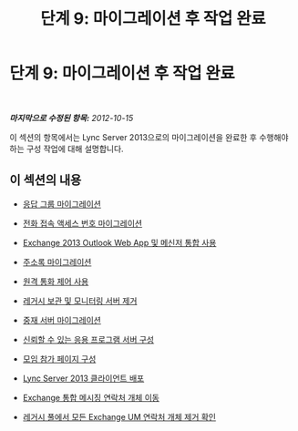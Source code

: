 ﻿---
title: '단계 9: 마이그레이션 후 작업 완료'
TOCTitle: '단계 9: 마이그레이션 후 작업 완료'
ms:assetid: 05b1a858-fd45-4bb9-9cb4-05f001528a88
ms:mtpsurl: https://technet.microsoft.com/ko-kr/library/JJ204642(v=OCS.15)
ms:contentKeyID: 49302679
ms.date: 08/10/2015
mtps_version: v=OCS.15
ms.translationtype: HT
---

# 단계 9: 마이그레이션 후 작업 완료

 

_**마지막으로 수정된 항목:** 2012-10-15_

이 섹션의 항목에서는 Lync Server 2013으로의 마이그레이션을 완료한 후 수행해야 하는 구성 작업에 대해 설명합니다.

## 이 섹션의 내용

  - [응답 그룹 마이그레이션](migrate-response-groups_1.md)

  - [전화 접속 액세스 번호 마이그레이션](migrate-dial-in-access-numbers_1.md)

  - [Exchange 2013 Outlook Web App 및 메신저 통합 사용](enable-exchange-2013-outlook-web-app-and-im-integration.md)

  - [주소록 마이그레이션](migrate-address-book_1.md)

  - [원격 통화 제어 사용](enable-remote-call-control.md)

  - [레거시 보관 및 모니터링 서버 제거](remove-legacy-archiving-and-monitoring-servers_1.md)

  - [중재 서버 마이그레이션](migrate-mediation-server.md)

  - [신뢰할 수 있는 응용 프로그램 서버 구성](configure-trusted-application-servers_1.md)

  - [모임 참가 페이지 구성](configure-the-meeting-join-page_1.md)

  - [Lync Server 2013 클라이언트 배포](deploy-lync-server-2013-clients_1.md)

  - [Exchange 통합 메시징 연락처 개체 이동](move-exchange-unified-messaging-contact-objects.md)

  - [레거시 풀에서 모든 Exchange UM 연락처 개체 제거 확인](verify-that-all-exchange-um-contact-objects-are-removed-from-the-legacy-pool.md)

